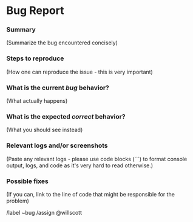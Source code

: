 <!---
Please read this!

This is the standard bug template for all CronxCo projects.
Please feel free to add additional sections where necessary but ensure that the initial sections are filled in comprehensively!

--->

# Bug Report

### Summary

(Summarize the bug encountered concisely)

### Steps to reproduce

(How one can reproduce the issue - this is very important)

### What is the current *bug* behavior?

(What actually happens)

### What is the expected *correct* behavior?

(What you should see instead)

### Relevant logs and/or screenshots

(Paste any relevant logs - please use code blocks (```) to format console output, logs, and code as it's very hard to read otherwise.)

### Possible fixes

(If you can, link to the line of code that might be responsible for the problem)

/label ~bug
/assign @willscott
